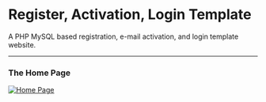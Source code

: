 Register, Activation, Login Template
=======================

A PHP MySQL based registration, e-mail activation, and login template website. 
<hr>

<h3>The Home Page</h3>
<a href="http://imgur.com/krxRxYs"><img src="http://i.imgur.com/krxRxYs.png" title="Home Page" /></a>

